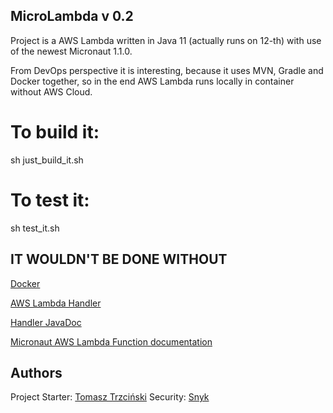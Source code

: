 ## MicroLambda v 0.2

Project is a AWS Lambda written in Java 11 (actually runs on 12-th) with use of the newest Micronaut 1.1.0.

From DevOps perspective it is interesting, because it uses MVN, Gradle and Docker together, so in the end AWS Lambda runs locally in container without AWS Cloud.

# To build it:
sh just_build_it.sh

# To test it:
sh test_it.sh 

## IT WOULDN'T BE DONE WITHOUT

[Docker](docker.com)

[AWS Lambda Handler](https://docs.aws.amazon.com/lambda/latest/dg/java-handler.html)

[Handler JavaDoc](https://micronaut-projects.github.io/micronaut-aws/latest/api/io/micronaut/function/aws/proxy/MicronautLambdaHandler.html)

[Micronaut AWS Lambda Function documentation](https://micronaut-projects.github.io/micronaut-aws/latest/guide/index.html#lambda)

## Authors
Project Starter: [Tomasz Trzciński](mailto:trzcinski.tomasz.1988@gmail.com)
Security: [Snyk](https://github.com/snyk-bot)
